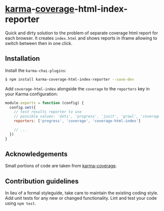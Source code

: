 [karma](https://github.com/karma-runner/karma)-[coverage](https://github.com/karma-runner/karma-coverage)-html-index-reporter
=========================

Quick and dirty solution to the problem of separate coverage html report for each browser.
It creates `index.html` and shows reports in iframe allowing to switch between then in one click. 

Installation
------------

Install the `karma-chai-plugins`:

```sh
$ npm install karma-coverage-html-index-reporter --save-dev
```

Add `coverage-html-index` alongside the `coverage` to the `reporters` key in your Karma configuration:

```js
module.exports = function (config) {
  config.set({
    // test results reporter to use
    // possible values: 'dots', 'progress', 'junit', 'growl', 'coverage'
    reporters: ['progress', 'coverage', 'coverage-html-index']

    // ...
  })
}  
```

Acknowledgements
----------------

Small portions of code are taken from [karma-coverage](https://github.com/karma-runner/karma-coverage).


Contribution guidelines
-----------------------

In lieu of a formal styleguide, take care to maintain the existing coding style. Add unit tests for any new or changed functionality. Lint and test your code using `npm test`.
